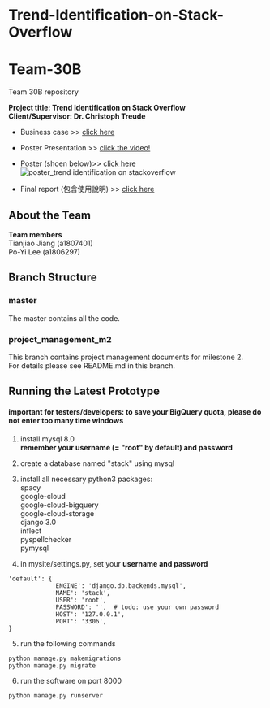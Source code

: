 # Trend-Identification-on-Stack-Overflow

# Team-30B
Team 30B repository  


**Project title: Trend Identification on Stack Overflow  
Client/Supervisor: Dr. Christoph Treude**

- Business case >> [click here](https://github.com/boyleerock/Trend-Identification-on-Stack-Overflow/blob/main/Business%20Case%20and%20Draft%20Plan%20-%20Trend%20Identification%20on%20Stack%20Overflow%20-%20Team%2030-3-1.pdf)         
- Poster Presentation >> [click the video!](https://www.youtube.com/watch?v=xgLYr9b-5k8)             
- Poster (shoen below)>> [click here](https://github.com/boyleerock/Trend-Identification-on-Stack-Overflow/blob/main/MCI%20Poster%2030B%200406%20.pdf)  
![poster_trend identification on stackoverflow](https://user-images.githubusercontent.com/61671531/142989517-6240ccca-44b3-4772-99b8-3b4bdd58bd30.png)

- Final report (包含使用說明) >> [click here](https://github.com/boyleerock/Trend-Identification-on-Stack-Overflow/blob/main/MCIP_Final_report_Team30B_Po-Yi%20Lee.pdf)              

## About the Team

**Team members**  
Tianjiao Jiang (a1807401)   
Po-Yi Lee (a1806297)   


## Branch Structure 

### master

The master contains all the code.   
 

### project_management_m2 

This branch contains project management documents for milestone 2.  
For details please see README.md in this branch.  


## Running the Latest Prototype
#### important for testers/developers: to save your BigQuery quota, please do not enter too many time windows  

1. install mysql 8.0  
**remember your username (= "root" by default) and password**  

2. create a database named "stack" using mysql  

3. install all necessary python3 packages:  
   spacy  
   google-cloud  
   google-cloud-bigquery  
   google-cloud-storage  
   django 3.0  
   inflect  
   pyspellchecker  
   pymysql   

4. in mysite/settings.py, set your **username and password**  
```
'default': {
            'ENGINE': 'django.db.backends.mysql',
            'NAME': 'stack',
            'USER': 'root',
            'PASSWORD': '',  # todo: use your own password
            'HOST': '127.0.0.1',
            'PORT': '3306',
}
```  

5. run the following commands
```
python manage.py makemigrations
python manage.py migrate
```
  
6. run the software on port 8000  
```
python manage.py runserver
```
